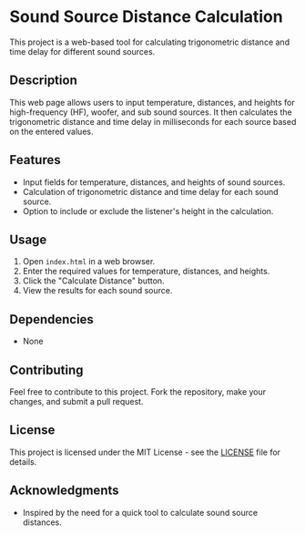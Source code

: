 # Sound Source Distance Calculation

This project is a web-based tool for calculating trigonometric distance and time delay for different sound sources.

## Description

This web page allows users to input temperature, distances, and heights for high-frequency (HF), woofer, and sub sound sources. It then calculates the trigonometric distance and time delay in milliseconds for each source based on the entered values.

## Features

- Input fields for temperature, distances, and heights of sound sources.
- Calculation of trigonometric distance and time delay for each sound source.
- Option to include or exclude the listener's height in the calculation.

## Usage

1. Open `index.html` in a web browser.
2. Enter the required values for temperature, distances, and heights.
3. Click the "Calculate Distance" button.
4. View the results for each sound source.

## Dependencies

- None

## Contributing

Feel free to contribute to this project. Fork the repository, make your changes, and submit a pull request.

## License

This project is licensed under the MIT License - see the [LICENSE](LICENSE) file for details.

## Acknowledgments

- Inspired by the need for a quick tool to calculate sound source distances.

